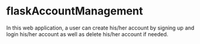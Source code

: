 # flaskAccountManagement
In this web application, a user can create his/her account by signing up and login his/her account as well as delete his/her account if needed.
